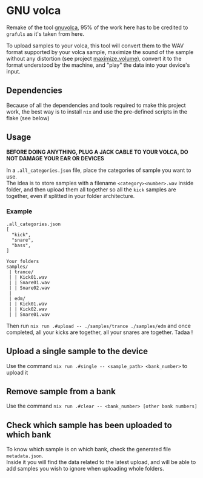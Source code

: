 # GNU volca

Remake of the tool [gnuvolca](https://github.com/grafuls/gnuvolca), 95% of the work here has to be
credited to `grafuls` as it's taken from here.

To upload samples to your volca, this tool will convert them to the WAV format
supported by your volca sample, maximize the sound of the sample without any distortion
(see project [maximize_volume](https://github.com/litchipi/maximize_wav_volume.git)),
convert it to the format understood by the machine, and "play" the data into your device's input.

## Dependencies

Because of all the dependencies and tools required to make this project work, the best way is
to install `nix` and use the pre-defined scripts in the flake (see below)

## Usage

**BEFORE DOING ANYTHING, PLUG A JACK CABLE TO YOUR VOLCA, DO NOT DAMAGE YOUR EAR OR DEVICES**

In a `.all_categories.json` file, place the categories of sample you want to use.  
The idea is to store samples with a filename `<category><number>.wav` inside folder,
and then upload them all together so all the `kick` samples are together, even if splitted
in your folder architecture.

### Example

```
.all_categories.json
[
  "kick",
  "snare",
  "bass",
]
```

```
Your folders
samples/
 | trance/
 | | Kick01.wav
 | | Snare01.wav
 | | Snare02.wav
 | 
 | edm/
 | | Kick01.wav
 | | Kick02.wav
 | | Snare01.wav
```

Then run `nix run .#upload -- ./samples/trance ./samples/edm` and once completed, all your kicks are together, all your snares are together. Tadaa !

## Upload a single sample to the device

Use the command `nix run .#single -- <sample_path> <bank_number>` to upload it

## Remove sample from a bank

Use the command `nix run .#clear -- <bank_number> [other bank numbers]`

## Check which sample has been uploaded to which bank

To know which sample is on which bank, check the generated file `metadata.json`.  
Inside it you will find the data related to the latest upload, and will be able to add samples you wish to ignore when uploading whole folders.
